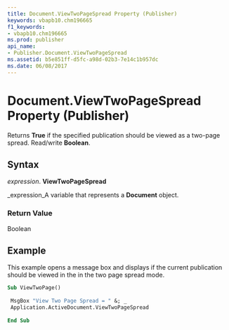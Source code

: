 ```yaml
---
title: Document.ViewTwoPageSpread Property (Publisher)
keywords: vbapb10.chm196665
f1_keywords:
- vbapb10.chm196665
ms.prod: publisher
api_name:
- Publisher.Document.ViewTwoPageSpread
ms.assetid: b5e851ff-d5fc-a98d-02b3-7e14c1b957dc
ms.date: 06/08/2017
---
```



# Document.ViewTwoPageSpread Property (Publisher)

Returns  **True** if the specified publication should be viewed as a two-page spread. Read/write **Boolean**.


## Syntax

 _expression_. **ViewTwoPageSpread**

 _expression_A variable that represents a  **Document** object.


### Return Value

Boolean


## Example

This example opens a message box and displays if the current publication should be viewed in the in the two page spread mode.


```vb
Sub ViewTwoPage() 
 
 MsgBox "View Two Page Spread = " &; _ 
 Application.ActiveDocument.ViewTwoPageSpread 
 
End Sub
```


